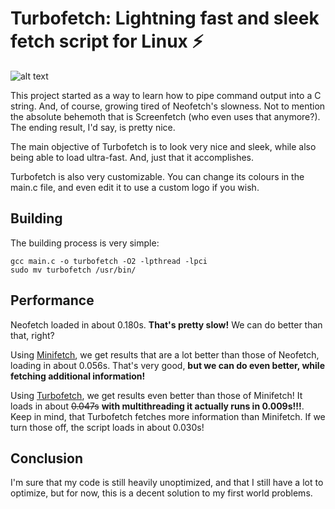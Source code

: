 # Turbofetch: Lightning fast and sleek fetch script for Linux ⚡

![alt text](https://i.imgur.com/BZXSHPF.png)

This project started as a way to learn how to pipe command output into a C string. And, of course, growing tired of Neofetch's slowness. Not to mention the absolute behemoth that is Screenfetch (who even uses that anymore?). The ending result, I'd say, is pretty nice.

The main objective of Turbofetch is to look very nice and sleek, while also being able to load ultra-fast. And, just that it accomplishes.

Turbofetch is also very customizable. You can change its colours in the main.c file, and even edit it to use a custom logo if you wish.

## Building

The building process is very simple:

```
gcc main.c -o turbofetch -O2 -lpthread -lpci
sudo mv turbofetch /usr/bin/
```

## Performance

Neofetch loaded in about 0.180s. **That's pretty slow!** We can do better than that, right?

Using [Minifetch](https://github.com/RohanKP1/minifetch), we get results that are a lot better than those of Neofetch, loading in about 0.056s. That's very good, **but we can do even better, while fetching additional information!**

Using [Turbofetch](https://github.com/xnqs/turbofetch/), we get results even better than those of Minifetch! It loads in about ~~0.047s~~ **with multithreading it actually runs in 0.009s!!!**. Keep in mind, that Turbofetch fetches more information than Minifetch. If we turn those off, the script loads in about 0.030s!

## Conclusion

I'm sure that my code is still heavily unoptimized, and that I still have a lot to optimize, but for now, this is a decent solution to my first world problems.
